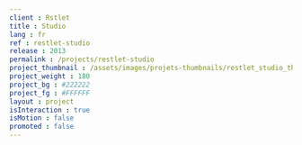 ```yaml
---
client : Rstlet
title : Studio
lang : fr
ref : restlet-studio
release : 2013
permalink : /projects/restlet-studio
project_thumbnail : /assets/images/projets-thumbnails/restlet_studio_thumb.png
project_weight : 180
project_bg : #222222
project_fg : #FFFFFF
layout : project
isInteraction : true
isMotion : false
promoted : false
---
```

